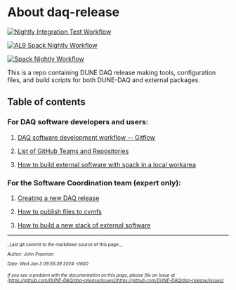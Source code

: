 # About daq-release


[![Nightly Integration Test Workflow](https://github.com/DUNE-DAQ/daq-release/actions/workflows/nightly-integtest.yml/badge.svg)](https://github.com/DUNE-DAQ/daq-release/actions/workflows/nightly-integtest.yml)

[![AL9 Spack Nightly Workflow](https://github.com/DUNE-DAQ/daq-release/actions/workflows/nightly-spack-alma9.yml/badge.svg)](https://github.com/DUNE-DAQ/daq-release/actions/workflows/nightly-spack-alma9.yml)

[![Spack Nightly Workflow](https://github.com/DUNE-DAQ/daq-release/actions/workflows/nightly-spack-sl7.yml/badge.svg)](https://github.com/DUNE-DAQ/daq-release/actions/workflows/nightly-spack-sl7.yml)


This is a repo containing DUNE DAQ release making tools, configuration files, and build scripts for both DUNE-DAQ and external packages. 

## Table of contents

### For DAQ software developers and users:


1. [DAQ software development workflow -- Gitflow](development_workflow_gitflow.md)


2. [List of GitHub Teams and Repositories](team_repos.md)


3. [How to build external software with spack in a local workarea](Build-external-packages-with-spack-in-a-work-area.md)

### For the Software Coordination team (expert only):



1. [Creating a new DAQ release](create_release_spack.md)


2. [How to publish files to cvmfs](publish_to_cvmfs.md)


3. [How to build a new stack of external software](Build-new-external-software-stack.md)


-----

<font size="1">
_Last git commit to the markdown source of this page:_


_Author: John Freeman_

_Date: Wed Jan 3 09:55:39 2024 -0600_

_If you see a problem with the documentation on this page, please file an Issue at [https://github.com/DUNE-DAQ/daq-release/issues](https://github.com/DUNE-DAQ/daq-release/issues)_
</font>
